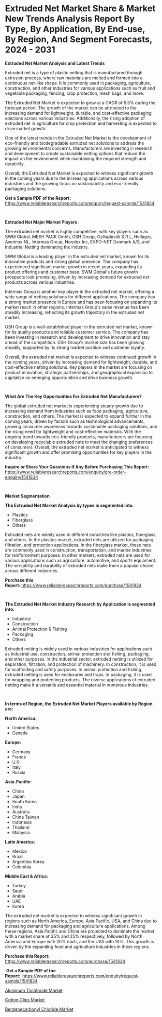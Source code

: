 <p><h1>Extruded Net Market Share & Market New Trends Analysis Report By Type, By Application, By End-use, By Region, And Segment Forecasts, 2024 - 2031</h1></p><p><strong>Extruded Net Market Analysis and Latest Trends</strong></p>
<p><p>Extruded net is a type of plastic netting that is manufactured through extrusion process, where raw materials are melted and formed into a continuous net-like shape. It is commonly used in packaging, agriculture, construction, and other industries for various applications such as fruit and vegetable packaging, fencing, crop protection, mesh bags, and more.</p><p>The Extruded Net Market is expected to grow at a CAGR of 5.5% during the forecast period. The growth of the market can be attributed to the increasing demand for lightweight, durable, and cost-effective packaging solutions across various industries. Additionally, the rising adoption of extruded net in agriculture for crop protection and harvesting is expected to drive market growth.</p><p>One of the latest trends in the Extruded Net Market is the development of eco-friendly and biodegradable extruded net solutions to address the growing environmental concerns. Manufacturers are investing in research and development to create sustainable netting options that reduce the impact on the environment while maintaining the required strength and durability.</p><p>Overall, the Extruded Net Market is expected to witness significant growth in the coming years due to the increasing applications across various industries and the growing focus on sustainability and eco-friendly packaging solutions.</p></p>
<p><strong>Get a Sample PDF of the Report:&nbsp;</strong> <a href="https://www.reliableresearchreports.com/enquiry/request-sample/1541834">https://www.reliableresearchreports.com/enquiry/request-sample/1541834</a></p>
<p>&nbsp;</p>
<p><strong>Extruded Net Major Market Players</strong></p>
<p><p>The extruded net market is highly competitive, with key players such as SWM Global, MESH PACK Gmbh, GSH Group, Galloplastik S.R.L, Hellagro, Averinox NL, Intermas Group, Norplex Inc, EXPO-NET Danmark A/S, and Industrial Netting dominating the industry.</p><p>SWM Global is a leading player in the extruded net market, known for its innovative products and strong global presence. The company has experienced significant market growth in recent years, expanding its product offerings and customer base. SWM Global's future growth prospects look promising, driven by increasing demand for extruded net products across various industries.</p><p>Intermas Group is another key player in the extruded net market, offering a wide range of netting solutions for different applications. The company has a strong market presence in Europe and has been focusing on expanding its market reach in other regions. Intermas Group's sales revenue has been steadily increasing, reflecting its growth trajectory in the extruded net market.</p><p>GSH Group is a well-established player in the extruded net market, known for its quality products and reliable customer service. The company has been investing in research and development to drive innovation and stay ahead of the competition. GSH Group's market size has been growing steadily, supported by its strong market position and customer loyalty.</p><p>Overall, the extruded net market is expected to witness continued growth in the coming years, driven by increasing demand for lightweight, durable, and cost-effective netting solutions. Key players in the market are focusing on product innovation, strategic partnerships, and geographical expansion to capitalize on emerging opportunities and drive business growth.</p></p>
<p>&nbsp;</p>
<p><strong>What Are The Key Opportunities For Extruded Net Manufacturers?</strong></p>
<p><p>The global extruded net market is experiencing steady growth due to increasing demand from industries such as food packaging, agriculture, construction, and others. The market is expected to expand further in the coming years, driven by factors such as technological advancements, growing consumer awareness towards sustainable packaging solutions, and the rising need for lightweight and cost-effective materials. With the ongoing trend towards eco-friendly products, manufacturers are focusing on developing recyclable extruded nets to meet the changing preferences of consumers. Overall, the extruded net market is anticipated to witness significant growth and offer promising opportunities for key players in the industry.</p></p>
<p><strong>Inquire or Share Your Questions If Any Before Purchasing This Report:</strong> <a href="https://www.reliableresearchreports.com/enquiry/pre-order-enquiry/1541834">https://www.reliableresearchreports.com/enquiry/pre-order-enquiry/1541834</a></p>
<p>&nbsp;</p>
<p><strong>Market Segmentation</strong></p>
<p><strong>The Extruded Net Market Analysis by types is segmented into:</strong></p>
<p><ul><li>Plastics</li><li>Fiberglass</li><li>Others</li></ul></p>
<p><p>Extruded nets are widely used in different industries like plastics, fiberglass, and others. In the plastics market, extruded nets are utilized for packaging, filtration, and protection applications. In the fiberglass market, these nets are commonly used in construction, transportation, and marine industries for reinforcement purposes. In other markets, extruded nets are used for various applications such as agriculture, automotive, and sports equipment. The versatility and durability of extruded nets make them a popular choice across different industries.</p></p>
<p><strong>Purchase this Report:&nbsp;</strong><a href="https://www.reliableresearchreports.com/purchase/1541834">https://www.reliableresearchreports.com/purchase/1541834</a></p>
<p>&nbsp;</p>
<p><strong>The Extruded Net Market Industry Research by Application is segmented into:</strong></p>
<p><ul><li>Industrial</li><li>Construction</li><li>Animal Protection & Fishing</li><li>Packaging</li><li>Others</li></ul></p>
<p><p>Extruded netting is widely used in various industries for applications such as industrial use, construction, animal protection and fishing, packaging, and other purposes. In the industrial sector, extruded netting is utilized for separation, filtration, and protection of machinery. In construction, it is used for scaffolding and safety purposes. In animal protection and fishing, extruded netting is used for enclosures and traps. In packaging, it is used for wrapping and protecting products. The diverse applications of extruded netting make it a versatile and essential material in numerous industries.</p></p>
<p>&nbsp;</p>
<p><strong>In terms of Region, the Extruded Net Market Players available by Region are:</strong></p>
<p>
    <p> <strong> North America: </strong>
        <ul>
            <li>United States</li>
            <li>Canada</li>
        </ul>
        </p> 
    <p> <strong> Europe: </strong>
        <ul>
            <li>Germany</li>
            <li>France</li>
            <li>U.K.</li>
            <li>Italy</li>
            <li>Russia</li>
        </ul>
        </p> 
    <p> <strong> Asia-Pacific: </strong>
        <ul>
            <li>China</li>
            <li>Japan</li>
            <li>South Korea</li>
            <li>India</li>
            <li>Australia</li>
            <li>China Taiwan</li>
            <li>Indonesia</li>
            <li>Thailand</li>
            <li>Malaysia</li>
        </ul>
        </p> 
    <p> <strong> Latin America: </strong>
        <ul>
            <li>Mexico</li>
            <li>Brazil</li>
            <li>Argentina Korea</li>
            <li>Colombia</li>
        </ul>
        </p> 
    <p> <strong> Middle East & Africa: </strong>
        <ul>
            <li>Turkey</li>
            <li>Saudi</li>
            <li>Arabia</li>
            <li>UAE</li>
            <li>Korea</li>
        </ul>
    </p>
    </p>
<p><p>The extruded net market is expected to witness significant growth in regions such as North America, Europe, Asia Pacific, USA, and China due to increasing demand for packaging and agriculture applications. Among these regions, Asia Pacific and China are projected to dominate the market with a market share of 35% and 25% respectively, followed by North America and Europe with 20% each, and the USA with 10%. This growth is driven by the expanding food and agriculture industries in these regions.</p></p>
<p><strong>Purchase this Report: </strong><a href="https://www.reliableresearchreports.com/purchase/1541834">https://www.reliableresearchreports.com/purchase/1541834</a></p>
<p>&nbsp;<strong>Get a Sample PDF of the Report:&nbsp;&nbsp;</strong><a href="https://www.reliableresearchreports.com/enquiry/request-sample/1541834">https://www.reliableresearchreports.com/enquiry/request-sample/1541834</a></p>
<p><strong></strong></p>
<p><p><a href="https://github.com/timeliteaut/Market-Research-Report-List-1/blob/main/aluminum-trichloride-market.md">Aluminum Trichloride Market</a></p><p><a href="https://github.com/bobicer/Market-Research-Report-List-2/blob/main/cotton-clips-market.md">Cotton Clips Market</a></p><p><a href="https://github.com/seekum/Market-Research-Report-List-1/blob/main/benzenecarbonyl-chloride-market.md">Benzenecarbonyl Chloride Market</a></p></p>